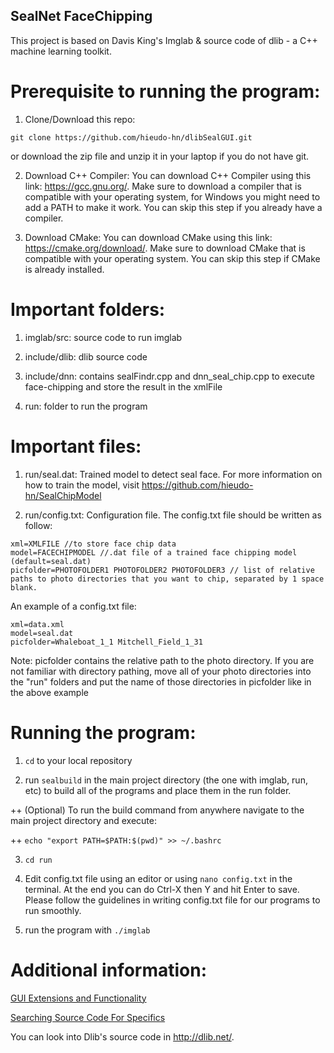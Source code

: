 ## SealNet FaceChipping 
This project is based on Davis King's Imglab & source code of dlib - a C++ machine learning toolkit.

# Prerequisite to running the program:
1. Clone/Download this repo:
```
git clone https://github.com/hieudo-hn/dlibSealGUI.git
```
or download the zip file and unzip it in your laptop if you do not have git.

2. Download C++ Compiler:
You can download C++ Compiler using this link: https://gcc.gnu.org/. Make sure to download a compiler that is compatible with your operating system, for Windows you might need to add a PATH to make it work. You can skip this step if you already have a compiler.

3. Download CMake:
You can download CMake using this link: https://cmake.org/download/. Make sure to download CMake that is compatible with your operating system. You can skip this step if CMake is already installed.

# Important folders:
1. imglab/src: source code to run imglab

2. include/dlib: dlib source code

3. include/dnn: contains sealFindr.cpp and dnn_seal_chip.cpp to execute face-chipping and store the result in the xmlFile

4. run: folder to run the program

# Important files:
1. run/seal.dat: Trained model to detect seal face. For more information on how to train the model, visit https://github.com/hieudo-hn/SealChipModel

2. run/config.txt: Configuration file. The config.txt file should be written as follow:
```
xml=XMLFILE //to store face chip data
model=FACECHIPMODEL //.dat file of a trained face chipping model (default=seal.dat)
picfolder=PHOTOFOLDER1 PHOTOFOLDER2 PHOTOFOLDER3 // list of relative paths to photo directories that you want to chip, separated by 1 space blank.
```
An example of a config.txt file:
```
xml=data.xml
model=seal.dat
picfolder=Whaleboat_1_1 Mitchell_Field_1_31
```
Note: picfolder contains the relative path to the photo directory. If you are not familiar with directory pathing, move all of your photo directories into the "run" folders and put the name of those directories in picfolder like in the above example

# Running the program:
1. `cd` to your local repository

2. run `sealbuild` in the main project directory (the one with imglab, run, etc) to build all of the programs and place them in the run folder. 

++ (Optional) To run the build command from anywhere navigate to the main project directory and execute: 

++ `echo "export PATH=$PATH:$(pwd)" >> ~/.bashrc`

3. `cd run`

4. Edit config.txt file using an editor or using `nano config.txt` in the terminal. At the end you can do Ctrl-X then Y and hit Enter to save. Please follow the guidelines in writing config.txt file for our programs to run smoothly.

5. run the program with `./imglab`

# Additional information:
[GUI Extensions and Functionality](docs/GUI.md)

[Searching Source Code For Specifics](docs/SEARCH.md)

You can look into Dlib's source code in http://dlib.net/. 




